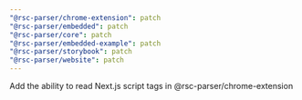 ```yaml
---
"@rsc-parser/chrome-extension": patch
"@rsc-parser/embedded": patch
"@rsc-parser/core": patch
"@rsc-parser/embedded-example": patch
"@rsc-parser/storybook": patch
"@rsc-parser/website": patch
---
```


Add the ability to read Next.js script tags in @rsc-parser/chrome-extension
